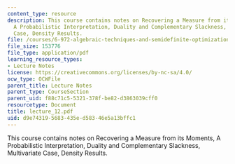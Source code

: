 ```yaml
---
content_type: resource
description: This course contains notes on Recovering a Measure from its Moments,
  A Probabilistic Interpretation, Duality and Complementary Slackness, Multivariate
  Case, Density Results.
file: /courses/6-972-algebraic-techniques-and-semidefinite-optimization-spring-2006/d9e743195683435ed58346e5a13bffc1_lecture_12.pdf
file_size: 153776
file_type: application/pdf
learning_resource_types:
- Lecture Notes
license: https://creativecommons.org/licenses/by-nc-sa/4.0/
ocw_type: OCWFile
parent_title: Lecture Notes
parent_type: CourseSection
parent_uid: f88c71c5-5321-378f-be82-d3863039cff0
resourcetype: Document
title: lecture_12.pdf
uid: d9e74319-5683-435e-d583-46e5a13bffc1
---
```

This course contains notes on Recovering a Measure from its Moments, A Probabilistic Interpretation, Duality and Complementary Slackness, Multivariate Case, Density Results.